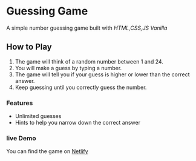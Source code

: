 # Guessing Game

A simple number guessing game built with _HTML,CSS,JS Vanilla_

## How to Play

1. The game will think of a random number between 1 and 24.
2. You will make a guess by typing a number.
3. The game will tell you if your guess is higher or lower than the correct answer.
4. Keep guessing until you correctly guess the number.

### Features

- Unlimited guesses
- Hints to help you narrow down the correct answer

### live Demo

You can find the game on [Netlify](https://bushra-guessing-game.netlify.app/)
